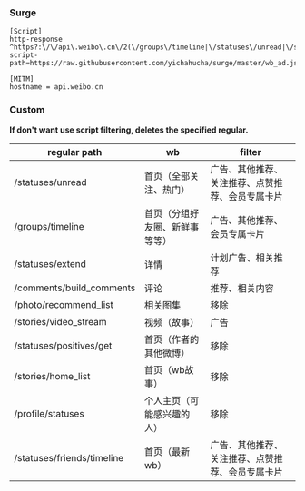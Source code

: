 
### Surge
```
[Script]
http-response ^https?:\/\/api\.weibo\.cn\/2(\/groups\/timeline|\/statuses\/unread|\/statuses\/extend|\/comments\/build_comments|\/photo\/recommend_list|\/stories\/video_stream|\/statuses\/positives\/get|\/stories\/home_list|\/profile\/statuses|\/statuses\/friends\/timeline) script-path=https://raw.githubusercontent.com/yichahucha/surge/master/wb_ad.js

[MITM]
hostname = api.weibo.cn
```
### Custom
**If don't want use script filtering, deletes the specified regular.**

| regular path| wb | filter |
| --- | --- | --- |
| \/statuses\/unread | 首页（全部关注、热门） | 广告、其他推荐、关注推荐、点赞推荐、会员专属卡片 |
| \/groups\/timeline | 首页（分组好友圈、新鲜事等等） | 广告、其他推荐、会员专属卡片 |
| \/statuses\/extend | 详情 | 计划广告、相关推荐|
| \/comments\/build_comments | 评论 | 推荐、相关内容 |
| \/photo\/recommend_list | 相关图集 | 移除 |
| \/stories\/video_stream | 视频（故事） | 广告 |
| \/statuses\/positives\/get | 首页（作者的其他微博） | 移除 |
| \/stories\/home_list | 首页（wb故事） | 移除 |
| \/profile\/statuses | 个人主页（可能感兴趣的人） | 移除 |
| \/statuses\/friends\/timeline | 首页（最新wb） | 广告、其他推荐、关注推荐、点赞推荐、会员专属卡片 |
